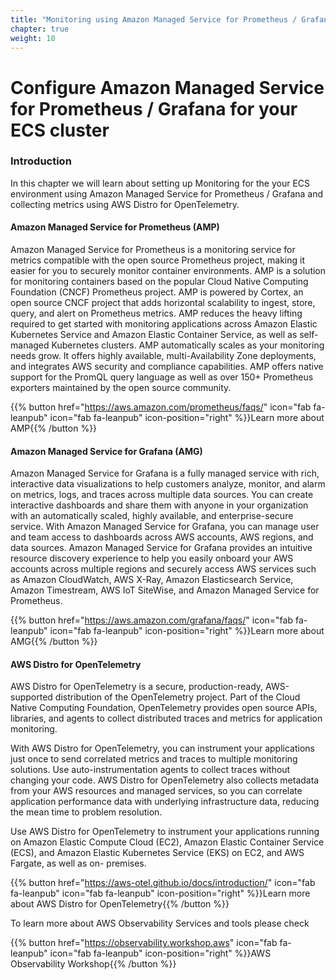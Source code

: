 ```yaml
---
title: "Monitoring using Amazon Managed Service for Prometheus / Grafana"
chapter: true
weight: 10
---
```


# Configure Amazon Managed Service for Prometheus / Grafana for your ECS cluster

### Introduction

In this chapter we will learn about setting up Monitoring for the your ECS environment using Amazon Managed Service for Prometheus / Grafana and collecting metrics using AWS Distro for OpenTelemetry.

#### Amazon Managed Service for Prometheus (AMP)

Amazon Managed Service for Prometheus is a monitoring service for metrics compatible with the open source Prometheus project, making it easier for you to securely monitor container environments. AMP is a solution for monitoring containers based on the popular Cloud Native Computing Foundation (CNCF) Prometheus project. AMP is powered by Cortex, an open source CNCF project that adds horizontal scalability to ingest, store, query, and alert on Prometheus metrics. AMP reduces the heavy lifting required to get started with monitoring applications across Amazon Elastic Kubernetes Service and Amazon Elastic Container Service, as well as self-managed Kubernetes clusters. AMP automatically scales as your monitoring needs grow. It offers highly available, multi-Availability Zone deployments, and integrates AWS security and compliance capabilities. AMP offers native support for the PromQL query language as well as over 150+ Prometheus exporters maintained by the open source community.

{{% button href="https://aws.amazon.com/prometheus/faqs/" icon="fab fa-leanpub" icon="fab fa-leanpub" icon-position="right"  %}}Learn more about AMP{{% /button %}}

#### Amazon Managed Service for Grafana (AMG)

Amazon Managed Service for Grafana is a fully managed service with rich, interactive data visualizations to help customers analyze, monitor, and alarm on metrics, logs, and traces across multiple data sources. You can create interactive dashboards and share them with anyone in your organization with an automatically scaled, highly available, and enterprise-secure service. With Amazon Managed Service for Grafana, you can manage user and team access to dashboards across AWS accounts, AWS regions, and data sources. Amazon Managed Service for Grafana provides an intuitive resource discovery experience to help you easily onboard your AWS accounts across multiple regions and securely access AWS services such as Amazon CloudWatch, AWS X-Ray, Amazon Elasticsearch Service, Amazon Timestream, AWS IoT SiteWise, and Amazon Managed Service for Prometheus.

{{% button href="https://aws.amazon.com/grafana/faqs/" icon="fab fa-leanpub" icon="fab fa-leanpub" icon-position="right"  %}}Learn more about AMG{{% /button %}}

#### AWS Distro for OpenTelemetry

AWS Distro for OpenTelemetry is a secure, production-ready, AWS-supported distribution of the OpenTelemetry project. Part of the Cloud Native Computing Foundation, OpenTelemetry provides open source APIs, libraries, and agents to collect distributed traces and metrics for application monitoring.

With AWS Distro for OpenTelemetry, you can instrument your applications just once to send correlated metrics and traces to multiple monitoring solutions. Use auto-instrumentation agents to collect traces without changing your code. AWS Distro for OpenTelemetry also collects metadata from your AWS resources and managed services, so you can correlate application performance data with underlying infrastructure data, reducing the mean time to problem resolution.

Use AWS Distro for OpenTelemetry to instrument your applications running on Amazon Elastic Compute Cloud (EC2), Amazon Elastic Container Service (ECS), and Amazon Elastic Kubernetes Service (EKS) on EC2, and AWS Fargate, as well as on- premises.

{{% button href="https://aws-otel.github.io/docs/introduction/" icon="fab fa-leanpub" icon="fab fa-leanpub" icon-position="right"  %}}Learn more about AWS Distro for OpenTelemetry{{% /button %}}

To learn more about AWS Observability Services and tools please check

{{% button href="https://observability.workshop.aws" icon="fab fa-leanpub" icon="fab fa-leanpub" icon-position="right"  %}}AWS Observability Workshop{{% /button %}}

